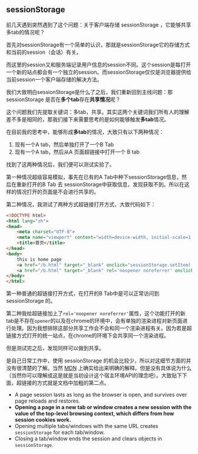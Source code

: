 ## sessionStorage

前几天遇到突然遇到了这个问题：关于客户端存储 sessionStorage ，它能够共享多tab的情况呢？

首先对sessionStorage有一个简单的认识，那就是sessionStorage它的存储方式和当前的session（会话）有关。

而这里的session又和服务端记录用户信息的session不同。这个session是每打开一个新的站点都会有一个独立的session。而sessionStorage仅仅是浏览器提供给当前session一个客户端存储的解决方法。

我们大致明白sessionStorage是什么了之后，我们重新回到主线问题：那sessionStorage 是否在**多个tab**存在**共享情况**呢？

这个问题我们先提取关键词：多tab，共享。其实这两个关键词我们所有人的理解差不多是相同的，那我们接下来需要思考的是如何能够触发**多tab**情况。

在目前我的思考中，能够形成**多tab**的情况，大致只有以下两种情况：

1. 现有一个A tab，然后单独打开了一个B Tab
2. 现有一个A tab，然后从A 页面超链接中打开一个 B tab

找到了这两种情况后，我们便可以测试实验了。

第一种情况超级容易模拟，事先在已有的A Tab中种下sessionStorage信息，然后在重新打开的B Tab 去 sessionStorage中获取信息，发现获取不到。所以在这样的情况打开的页面是不会进行共享的。

第二种情况，我测试了两种方式超链接打开方式，大致代码如下：

```html
<!DOCTYPE html>
<html lang="zh">
<head>
    <meta charset="UTF-8">
    <meta name="viewport" content="width=device-width, initial-scale=1.0">
    <title>首页</title>
</head>
<body>
    this is home page
    <a href="/b.html" target="_blank" onclick="sessionStorage.setItem('j', 's')">跳转页面</a>
    <a href="/b.html" target="_blank" rel='noopener noreferrer' onclick="sessionStorage.setItem('p', 'd')">跳转页面</a>
</body>
</html>
```

第一种普通的超链接打开方式，在打开的B Tab中是可以正常访问到 sessionStorage 的。

第二种我给超链接加上了`rel='noopener noreferrer'`属性，这个功能打开的新tab是不存在`opener`的以及在chrome的环境中，会有单独的渲染进程对新页面进行处理。因为我想排除这部分共享工作会不会和同一个渲染进程有关。因为若是超链接方式打开的统一站点，在chrome的环境下会共享同一个渲染进程。

但是测试完之后，发现同样可以做到共享。

是自己日常工作中，使用 sessionStorage 的机会比较少，所以对这细节方面的并没有很清楚的了解。当然 [MDN](https://developer.mozilla.org/en-US/docs/Web/API/Window/sessionStorage) 上确实给出来明确的解释。但是没有具体说为什么（当然你可以理解成这是就是当初设计这个宿主环境API的理念吧）。大致贴下下面，超链接的方式就是文档中加粗的第二点。

- A page session lasts as long as the browser is open, and survives over page reloads and restores.
- **Opening a page in a new tab or window creates a new session with the value of the top-level browsing context, which differs from how session cookies work.**
- Opening multiple tabs/windows with the same URL creates `sessionStorage` for each tab/window.
- Closing a tab/window ends the session and clears objects in `sessionStorage`.